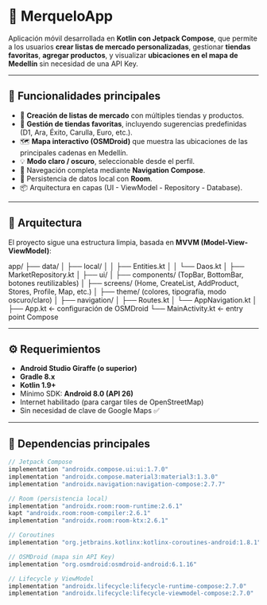 # 🛒 MerqueloApp

Aplicación móvil desarrollada en **Kotlin con Jetpack Compose**, que permite a los usuarios **crear listas de mercado personalizadas**, gestionar **tiendas favoritas**, **agregar productos**, y visualizar **ubicaciones en el mapa de Medellín** sin necesidad de una API Key.

---

## 🌟 Funcionalidades principales

- 🧾 **Creación de listas de mercado** con múltiples tiendas y productos.
- 🏬 **Gestión de tiendas favoritas**, incluyendo sugerencias predefinidas (D1, Ara, Éxito, Carulla, Euro, etc.).
- 🗺️ **Mapa interactivo (OSMDroid)** que muestra las ubicaciones de las principales cadenas en Medellín.
- 💡 **Modo claro / oscuro**, seleccionable desde el perfil.
- 🧭 Navegación completa mediante **Navigation Compose**.
- 💾 Persistencia de datos local con **Room**.
- 📦 Arquitectura en capas (UI - ViewModel - Repository - Database).

---

## 🧱 Arquitectura

El proyecto sigue una estructura limpia, basada en **MVVM (Model-View-ViewModel)**:

app/
├── data/
│ ├── local/
│ │ ├── Entities.kt
│ │ └── Daos.kt
│ ├── MarketRepository.kt
│
├── ui/
│ ├── components/ (TopBar, BottomBar, botones reutilizables)
│ ├── screens/ (Home, CreateList, AddProduct, Stores, Profile, Map, etc.)
│ ├── theme/ (colores, tipografía, modo oscuro/claro)
│
├── navigation/
│ ├── Routes.kt
│ └── AppNavigation.kt
│
├── App.kt ← configuración de OSMDroid
└── MainActivity.kt ← entry point Compose


---

## ⚙️ Requerimientos

- **Android Studio Giraffe (o superior)**
- **Gradle 8.x**
- **Kotlin 1.9+**
- Mínimo SDK: **Android 8.0 (API 26)**
- Internet habilitado (para cargar tiles de OpenStreetMap)
- Sin necesidad de clave de Google Maps ✅

---

## 🧩 Dependencias principales

```gradle
// Jetpack Compose
implementation "androidx.compose.ui:ui:1.7.0"
implementation "androidx.compose.material3:material3:1.3.0"
implementation "androidx.navigation:navigation-compose:2.7.7"

// Room (persistencia local)
implementation "androidx.room:room-runtime:2.6.1"
kapt "androidx.room:room-compiler:2.6.1"
implementation "androidx.room:room-ktx:2.6.1"

// Coroutines
implementation "org.jetbrains.kotlinx:kotlinx-coroutines-android:1.8.1"

// OSMDroid (mapa sin API Key)
implementation "org.osmdroid:osmdroid-android:6.1.16"

// Lifecycle y ViewModel
implementation "androidx.lifecycle:lifecycle-runtime-compose:2.7.0"
implementation "androidx.lifecycle:lifecycle-viewmodel-compose:2.7.0"